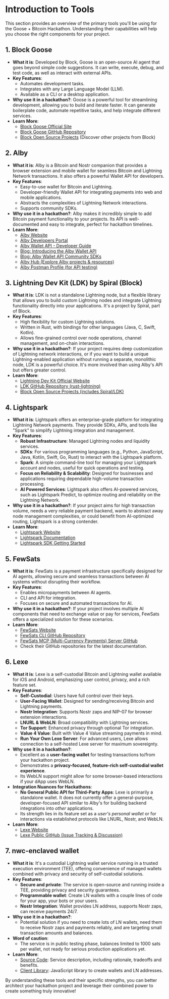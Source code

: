 # Introduction to Tools

This section provides an overview of the primary tools you'll be using for the Goose + Bitcoin Hackathon. Understanding their capabilities will help you choose the right components for your project.

## 1. Block Goose

*   **What it is**: Developed by Block, Goose is an open-source AI agent that goes beyond simple code suggestions. It can write, execute, debug, and test code, as well as interact with external APIs.
*   **Key Features**:
    *   Automates development tasks.
    *   Integrates with any Large Language Model (LLM).
    *   Available as a CLI or a desktop application.
*   **Why use it in a hackathon?**: Goose is a powerful tool for streamlining development, allowing you to build and iterate faster. It can generate boilerplate code, automate repetitive tasks, and help integrate different services.
*   **Learn More**:
    *   [Block Goose Official Site](https://block.github.io/goose/)
    *   [Block Goose GitHub Repository](https://github.com/block/goose)
    *   [Block Open Source Projects](https://block.xyz/open-source) (Discover other projects from Block)

## 2. Alby

*   **What it is**: Alby is a Bitcoin and Nostr companion that provides a browser extension and mobile wallet for seamless Bitcoin and Lightning Network transactions. It also offers a powerful Wallet API for developers.
*   **Key Features**:
    *   Easy-to-use wallet for Bitcoin and Lightning.
    *   Developer-friendly Wallet API for integrating payments into web and mobile applications.
    *   Abstracts the complexities of Lightning Network interactions.
    *   Supports community SDKs.
*   **Why use it in a hackathon?**: Alby makes it incredibly simple to add Bitcoin payment functionality to your projects. Its API is well-documented and easy to integrate, perfect for hackathon timelines.
*   **Learn More**:
    *   [Alby Website](https://getalby.com/)
    *   [Alby Developers Portal](https://getalby.com/developers)
    *   [Alby Wallet API - Developer Guide](https://guides.getalby.com/developer-guide/alby-wallet-api)
    *   [Blog: Introducing the Alby Wallet API](https://blog.getalby.com/introducing-the-alby-wallet-api/)
    *   [Blog: Alby Wallet API Community SDKs](https://blog.getalby.com/introducing-alby-wallet-api-community-sdks/)
    *   [Alby Hub (Explore Alby projects & resources)](https://albyhub.com/)
    *   [Alby Postman Profile (for API testing)](https://www.postman.com/getalby)

## 3. Lightning Dev Kit (LDK) by Spiral (Block)

*   **What it is**: LDK is not a standalone Lightning node, but a flexible library that allows you to build custom Lightning nodes and integrate Lightning functionality directly into your applications. It's a project by Spiral, part of Block.
*   **Key Features**:
    *   High flexibility for custom Lightning solutions.
    *   Written in Rust, with bindings for other languages (Java, C, Swift, Kotlin).
    *   Allows fine-grained control over node operations, channel management, and on-chain interactions.
*   **Why use it in a hackathon?**: If your project requires deep customization of Lightning network interactions, or if you want to build a unique Lightning-enabled application without running a separate, monolithic node, LDK is a powerful choice. It's more involved than using Alby's API but offers greater control.
*   **Learn More**:
    *   [Lightning Dev Kit Official Website](https://lightningdevkit.org/)
    *   [LDK GitHub Repository (rust-lightning)](https://github.com/lightningdevkit/rust-lightning)
    *   [Block Open Source Projects (includes Spiral/LDK)](https://block.xyz/open-source)

## 4. Lightspark

*   **What it is**: Lightspark offers an enterprise-grade platform for integrating Lightning Network payments. They provide SDKs, APIs, and tools like "Spark" to simplify Lightning integration and management.
*   **Key Features**:
    *   **Robust Infrastructure**: Managed Lightning nodes and liquidity services.
    *   **SDKs**: For various programming languages (e.g., Python, JavaScript, Java, Kotlin, Swift, Go, Rust) to interact with the Lightspark platform.
    *   **Spark**: A simple command-line tool for managing your Lightspark account and nodes, useful for quick operations and testing.
    *   **Focus on Reliability & Scalability**: Designed for businesses and applications requiring dependable high-volume transaction processing.
    *   **AI Powered Services**: Lightspark also offers AI-powered services, such as Lightspark Predict, to optimize routing and reliability on the Lightning Network.
*   **Why use it in a hackathon?**: If your project aims for high transaction volume, needs a very reliable payment backend, wants to abstract away node management complexities, or could benefit from AI-optimized routing, Lightspark is a strong contender.
*   **Learn More**:
    *   [Lightspark Website](https://www.lightspark.com/)
    *   [Lightspark Documentation](https://docs.lightspark.com/)
    *   [Lightspark SDK Getting Started](https://docs.lightspark.com/lightspark-sdk/getting-started)
    
## 5. FewSats

*   **What it is**: FewSats is a payment infrastructure specifically designed for AI agents, allowing secure and seamless transactions between AI systems without disrupting their workflow.
*   **Key Features**:
    *   Enables micropayments between AI agents.
    *   CLI and API for integration.
    *   Focuses on secure and automated transactions for AI.
*   **Why use it in a hackathon?**: If your project involves multiple AI components that need to exchange value or pay for services, FewSats offers a specialized solution for these scenarios.
*   **Learn More**:
    *   [FewSats Website](https://www.fewsats.com/)
    *   [FewSats CLI GitHub Repository](https://github.com/Fewsats/fewsatscli)
    *   [FewSats MCP (Multi-Currency Payments) Server GitHub](https://github.com/Fewsats/fewsats-mcp)
    *   Check their GitHub repositories for the latest documentation.

## 6. Lexe

*   **What it is**: Lexe is a self-custodial Bitcoin and Lightning wallet available for iOS and Android, emphasizing user control, privacy, and a rich feature set.
*   **Key Features**:
    *   **Self-Custodial**: Users have full control over their keys.
    *   **User-Facing Wallet**: Designed for sending/receiving Bitcoin and Lightning payments.
    *   **Nostr Integration**: Supports Nostr zaps and NIP-07 for browser extension interactions.
    *   **LNURL & WebLN**: Broad compatibility with Lightning services.
    *   **Tor Support**: Enhanced privacy through optional Tor integration.
    *   **Value 4 Value**: Built with Value 4 Value streaming payments in mind.
    *   **Run Your Own Lexe Server**: For advanced users, Lexe allows connection to a self-hosted Lexe server for maximum sovereignty.
*   **Why use it in a hackathon?**:
    *   Excellent as a **user-facing wallet** for testing transactions to/from your hackathon project.
    *   Demonstrates a **privacy-focused, feature-rich self-custodial wallet experience**.
    *   Its WebLN support might allow for some browser-based interactions if your dApp uses WebLN.
*   **Integration Nuances for Hackathons**:
    *   **No General Public API for Third-Party Apps**: Lexe is primarily a standalone wallet. It does not currently offer a general-purpose, developer-focused API similar to Alby's for building backend integrations into *other* applications.
    *   Its strength lies in its feature set as a *user's personal wallet* or for interactions via established protocols like LNURL, Nostr, and WebLN.
*   **Learn More**:
    *   [Lexe Website](https://lexe.app/)
    *   [Lexe Public GitHub (Issue Tracking & Discussion)](https://github.com/lexe-app/lexe-public)


## 7. nwc-enclaved wallet

*   **What it is**: It's a custodial Lightning wallet service running in a trusted execution environment (TEE), offering convenience of managed wallets combined with privacy and security of self-custodial solutions.
*   **Key Features**:
    *   **Secure and private**: The service is open-source and running inside a TEE, providing privacy and security guarantees.
    *   **Programmable wallet**: Create LN wallets with a couple lines of code for your app, your bots or your users.
    *   **Nostr Integration**: Wallet provides LN address, supports Nostr zaps, can receive payments 24/7.
*   **Why use it in a hackathon?**:
    *   Potential solution if you need to create lots of LN wallets, need them to receive Nostr zaps and payments reliably, and are targeting small transaction amounts and balances. 
*   **Word of caution**:
    *   The service is in public testing phase, balances limited to 1000 sats per wallet, not ready for serious production applications yet. 
*   **Learn More**:
    *   [Source Code](https://github.com/nostrband/nwc-enclaved): Service description, including rationale, tradeoffs and benefits.
    *   [Client Library](https://github.com/nostrband/nwc-enclaved-utils): JavaScript library to create wallets and LN addresses.

By understanding these tools and their specific strengths, you can better architect your hackathon project and leverage their combined power to create something truly innovative!
